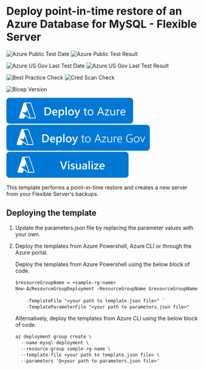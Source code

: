 # Deploy point-in-time restore of an Azure Database for MySQL - Flexible Server

![Azure Public Test Date](https://azurequickstartsservice.blob.core.windows.net/badges/quickstarts/microsoft.dbformysql/flexible-server/restore-from-backup/PublicLastTestDate.svg)
![Azure Public Test Result](https://azurequickstartsservice.blob.core.windows.net/badges/quickstarts/microsoft.dbformysql/flexible-server/restore-from-backup/PublicDeployment.svg)

![Azure US Gov Last Test Date](https://azurequickstartsservice.blob.core.windows.net/badges/quickstarts/microsoft.dbformysql/flexible-server/restore-from-backup/FairfaxLastTestDate.svg)
![Azure US Gov Last Test Result](https://azurequickstartsservice.blob.core.windows.net/badges/quickstarts/microsoft.dbformysql/flexible-server/restore-from-backup/FairfaxDeployment.svg)

![Best Practice Check](https://azurequickstartsservice.blob.core.windows.net/badges/quickstarts/microsoft.dbformysql/flexible-server/restore-from-backup/BestPracticeResult.svg)
![Cred Scan Check](https://azurequickstartsservice.blob.core.windows.net/badges/quickstarts/microsoft.dbformysql/flexible-server/restore-from-backup/CredScanResult.svg)

![Bicep Version](https://azurequickstartsservice.blob.core.windows.net/badges/quickstarts/microsoft.dbformysql/flexible-server/restore-from-backup/BicepVersion.svg)

[![Deploy To Azure](https://raw.githubusercontent.com/Azure/azure-quickstart-templates/master/1-CONTRIBUTION-GUIDE/images/deploytoazure.svg?sanitize=true)](https://portal.azure.com/#create/Microsoft.Template/uri/https%3A%2F%2Fraw.githubusercontent.com%2FAzure%2Fazure-quickstart-templates%2Fmaster%2Fquickstarts%2Fmicrosoft.dbformysql%2Fflexible-server%2Frestore-from-backup%2Fazuredeploy.json)
[![Deploy To Azure US Gov](https://raw.githubusercontent.com/Azure/azure-quickstart-templates/master/1-CONTRIBUTION-GUIDE/images/deploytoazuregov.svg?sanitize=true)](https://portal.azure.us/#create/Microsoft.Template/uri/https%3A%2F%2Fraw.githubusercontent.com%2FAzure%2Fazure-quickstart-templates%2Fmaster%2Fquickstarts%2Fmicrosoft.dbformysql%2Fflexible-server%2Frestore-from-backup%2Fazuredeploy.json)
[![Visualize](https://raw.githubusercontent.com/Azure/azure-quickstart-templates/master/1-CONTRIBUTION-GUIDE/images/visualizebutton.svg?sanitize=true)](http://armviz.io/#/?load=https%3A%2F%2Fraw.githubusercontent.com%2FAzure%2Fazure-quickstart-templates%2Fmaster%2Fquickstarts%2Fmicrosoft.dbformysql%2Fflexible-server%2Frestore-from-backup%2Fazuredeploy.json)

This template performs a point-in-time restore and creates a new server from your Flexible Server's backups.

## Deploying the template

1. Update the parameters.json file by replacing the parameter values with your own.

1. Deploy the templates from Azure Powershell, Azure CLI or through the Azure portal.

    Deploy the templates from Azure Powershell using the below block of code.

    ```azurepowershell-interactive
    $resourceGroupName = <sample-rg-name>
    New-AzResourceGroupDeployment -ResourceGroupName $resourceGroupName `
        -TemplateFile "<your path to template.json file>" `
        -TemplateParameterFile "<your path to parameters.json file>"
    ```

    Alternatively, deploy the templates from Azure CLI using the below block of code.

    ```azurecli-interactive
    az deployment group create \
      --name mysql-deployment \
      --resource-group sample-rg-name \
      --template-file <your path to template.json file> \
      --parameters '@<your path to parameters.json file>'
    ```
